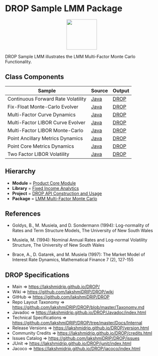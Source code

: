 # DROP Sample LMM Package

<p align="center"><img src="https://github.com/lakshmiDRIP/DROP/blob/master/DRIP_Logo.gif?raw=true" width="100"></p>

DROP Sample LMM illustrates the LMM Multi-Factor Monte Carlo Functionality.


## Class Components

 |     Sample     | Source | Output |
 |----------------|--------|--------|
 | Continuous Forward Rate Volatility | [Java](https://github.com/lakshmiDRIP/DROP/tree/master/src/main/java/org/drip/sample/lmm/ContinuousForwardRateVolatility.java) | [DROP](https://github.com/lakshmiDRIP/DROP/blob/master/drop/org/drip/sample/lmm/ContinuousForwardRateVolatility.drop) |
 | Fix-Float Monte-Carlo Evolver | [Java](https://github.com/lakshmiDRIP/DROP/tree/master/src/main/java/org/drip/sample/lmm/FixFloatMonteCarloEvolver.java) | [DROP](https://github.com/lakshmiDRIP/DROP/blob/master/drop/org/drip/sample/lmm/FixFloatMonteCarloEvolver.drop) |
 | Multi-Factor Curve Dynamics | [Java](https://github.com/lakshmiDRIP/DROP/tree/master/src/main/java/org/drip/sample/lmm/MultiFactorCurveDynamics.java) | [DROP](https://github.com/lakshmiDRIP/DROP/blob/master/drop/org/drip/sample/lmm/MultiFactorCurveDynamics.drop) |
 | Multi-Factor LIBOR Curve Evolver | [Java](https://github.com/lakshmiDRIP/DROP/tree/master/src/main/java/org/drip/sample/lmm/MultiFactorLIBORCurveEvolver.java) | [DROP](https://github.com/lakshmiDRIP/DROP/blob/master/drop/org/drip/sample/lmm/MultiFactorLIBORCurveEvolver.drop) |
 | Multi-Factor LIBOR Monte-Carlo | [Java](https://github.com/lakshmiDRIP/DROP/tree/master/src/main/java/org/drip/sample/lmm/MultiFactorLIBORMonteCarlo.java) | [DROP](https://github.com/lakshmiDRIP/DROP/blob/master/drop/org/drip/sample/lmm/MultiFactorLIBORMonteCarlo.drop) |
 | Point Ancillary Metrics Dynamics | [Java](https://github.com/lakshmiDRIP/DROP/tree/master/src/main/java/org/drip/sample/lmm/PointAncillaryMetricsDynamics.java) | [DROP](https://github.com/lakshmiDRIP/DROP/blob/master/drop/org/drip/sample/lmm/PointAncillaryMetricsDynamics.drop) |
 | Point Core Metrics Dynamics | [Java](https://github.com/lakshmiDRIP/DROP/tree/master/src/main/java/org/drip/sample/lmm/PointCoreMetricsDynamics.java) | [DROP](https://github.com/lakshmiDRIP/DROP/blob/master/drop/org/drip/sample/lmm/PointCoreMetricsDynamics.drop) |
 | Two Factor LIBOR Volatility | [Java](https://github.com/lakshmiDRIP/DROP/tree/master/src/main/java/org/drip/sample/lmm/TwoFactorLIBORVolatility.java) | [DROP](https://github.com/lakshmiDRIP/DROP/blob/master/drop/org/drip/sample/lmm/TwoFactorLIBORVolatility.drop) |


## Hierarchy

 <ul>
	<li><b>Module </b> = <a href = "https://github.com/lakshmiDRIP/DROP/tree/master/ProductCore.md">Product Core Module</a></li>
	<li><b>Library</b> = <a href = "https://github.com/lakshmiDRIP/DROP/tree/master/FixedIncomeAnalyticsLibrary.md">Fixed Income Analytics</a></li>
	<li><b>Project</b> = <a href = "https://github.com/lakshmiDRIP/DROP/tree/master/src/main/java/org/drip/sample/README.md">DROP API Construction and Usage</a></li>
	<li><b>Package</b> = <a href = "https://github.com/lakshmiDRIP/DROP/tree/master/src/main/java/org/drip/sample/lmm/README.md">LMM Multi-Factor Monte Carlo</a></li>
 </ul>


## References

 * Goldys, B., M. Musiela, and D. Sondermann (1994): Log-normality of Rates and Term Structure Models, The University of New South Wales

 * Musiela, M. (1994): Nominal Annual Rates and Log-normal Volatility Structure, The University of New South Wales

 * Brace, A., D. Gatarek, and M. Musiela (1997): The Market Model of Interest Rate Dynamics, Mathematical Finance 7 (2), 127-155


## DROP Specifications

 * Main                     => https://lakshmidrip.github.io/DROP/
 * Wiki                     => https://github.com/lakshmiDRIP/DROP/wiki
 * GitHub                   => https://github.com/lakshmiDRIP/DROP
 * Repo Layout Taxonomy     => https://github.com/lakshmiDRIP/DROP/blob/master/Taxonomy.md
 * Javadoc                  => https://lakshmidrip.github.io/DROP/Javadoc/index.html
 * Technical Specifications => https://github.com/lakshmiDRIP/DROP/tree/master/Docs/Internal
 * Release Versions         => https://lakshmidrip.github.io/DROP/version.html
 * Community Credits        => https://lakshmidrip.github.io/DROP/credits.html
 * Issues Catalog           => https://github.com/lakshmiDRIP/DROP/issues
 * JUnit                    => https://lakshmidrip.github.io/DROP/junit/index.html
 * Jacoco                   => https://lakshmidrip.github.io/DROP/jacoco/index.html
